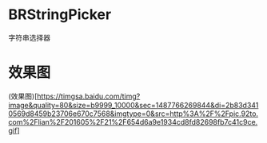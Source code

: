 # BRStringPicker
字符串选择器



# 效果图

(效果图)[https://timgsa.baidu.com/timg?image&quality=80&size=b9999_10000&sec=1487766269844&di=2b83d3410569d8459b23706e670c7568&imgtype=0&src=http%3A%2F%2Fpic.92to.com%2Flian%2F201605%2F21%2F654d6a9e1934cd8fd82698fb7c41c9ce.gif]

